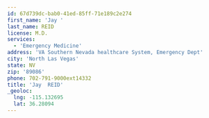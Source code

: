 ```yaml
---
id: 67d739dc-bab0-41ed-85ff-71e189c2e274
first_name: 'Jay '
last_name: REID
license: M.D.
services:
  - 'Emergency Medicine'
address: 'VA Southern Nevada healthcare System, Emergency Dept'
city: 'North Las Vegas'
state: NV
zip: '89086'
phone: 702-791-9000ext14332
title: 'Jay  REID'
_geoloc:
  lng: -115.132695
  lat: 36.28094
---
```

